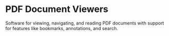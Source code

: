 # PDF Document Viewers

Software for viewing, navigating, and reading PDF documents with support for features like bookmarks, annotations, and search.
